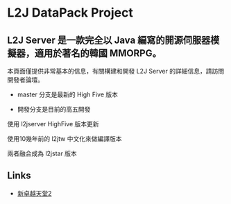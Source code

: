 L2J DataPack Project
==============

L2J Server 是一款完全以 Java 編寫的開源伺服器模擬器，適用於著名的韓國 MMORPG。
--------------

本頁面僅提供非常基本的信息，有關構建和開發 L2J Server 的詳細信息，請訪問開發者論壇。

- master 分支是最新的 High Five 版本

- 開發分支是目前的高五開發

使用 l2jserver HighFive 版本更新

使用10幾年前的 l2jtw 中文化來做編譯版本 

兩者融合成為 l2jstar 版本

Links
---

- [ 新卓越天堂2 ](https://l2j-excellent.666forum.com/)

<!-- [Web Site](http://www.l2jserver.com)

- [Forums](http://www.l2jserver.com/forum/)

- [Discord](https://discord.gg/AzHh7e2Sej)

- [Trello](https://trello.com/b/qjLoH966)

- [@l2jserver](https://twitter.com/l2jserver) -->
